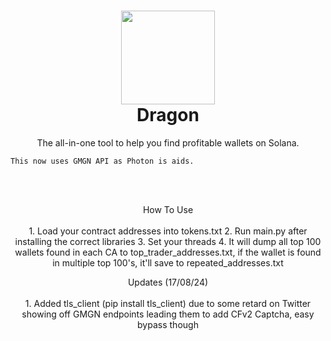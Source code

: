 <h1 align="center">
	<img src="https://i.imgur.com/Ok56fSu.png" width="150px"><br>
    Dragon
</h1>
<p align="center">
	The all-in-one tool to help you find profitable wallets on Solana.
</p>


```
This now uses GMGN API as Photon is aids.
```

<br><br>
<p align="center">
How To Use<br><br>
1. Load your contract addresses into tokens.txt
2. Run main.py after installing the correct libraries
3. Set your threads
4. It will dump all top 100 wallets found in each CA to top_trader_addresses.txt, if the wallet is found in multiple top 100's, it'll save to repeated_addresses.txt

<p align="center">
Updates (17/08/24)<br><br>
1. Added tls_client (pip install tls_client) due to some retard on Twitter showing off GMGN endpoints leading them to add CFv2 Captcha, easy bypass though
</p>
